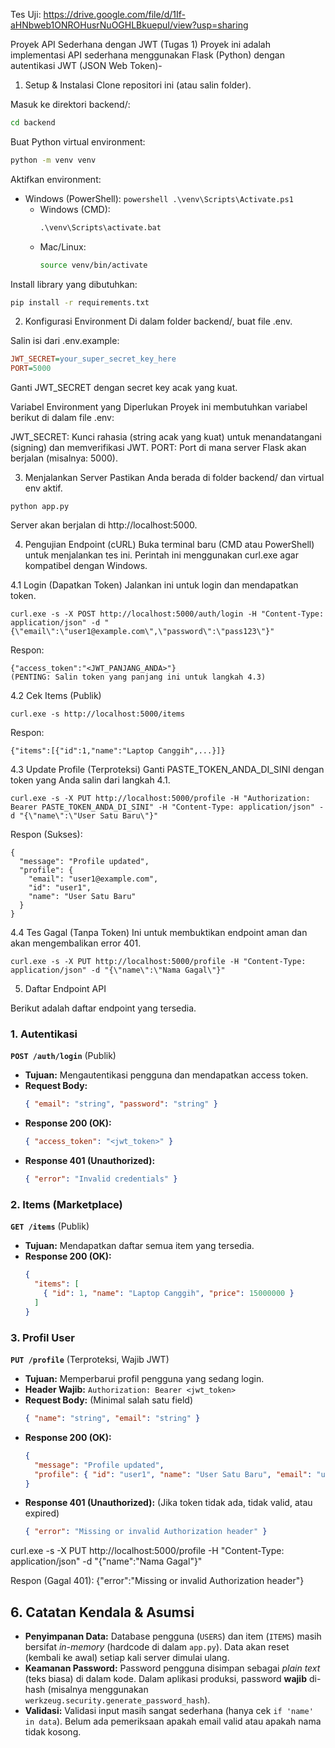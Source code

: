 Tes Uji:
https://drive.google.com/file/d/1If-aHNbweb1ONROHusrNuOGHLBkuepuI/view?usp=sharing

Proyek API Sederhana dengan JWT (Tugas 1)
Proyek ini adalah implementasi API sederhana menggunakan Flask (Python) dengan autentikasi JWT (JSON Web Token)-

1. Setup & Instalasi
Clone repositori ini (atau salin folder).

Masuk ke direktori backend/:
```bash
cd backend
```

Buat Python virtual environment:
```bash
python -m venv venv
```

Aktifkan environment:
* Windows (PowerShell):
        ```powershell
        .\venv\Scripts\Activate.ps1
        ```
    * Windows (CMD):
        ```cmd
        .\venv\Scripts\activate.bat
        ```
    * Mac/Linux:
        ```bash
        source venv/bin/activate
        ```

Install library yang dibutuhkan:
```bash
pip install -r requirements.txt
```

2. Konfigurasi Environment
Di dalam folder backend/, buat file .env.

Salin isi dari .env.example:

```ini
JWT_SECRET=your_super_secret_key_here
PORT=5000
```

Ganti JWT_SECRET dengan secret key acak yang kuat.

Variabel Environment yang Diperlukan
Proyek ini membutuhkan variabel berikut di dalam file .env:

JWT_SECRET: Kunci rahasia (string acak yang kuat) untuk menandatangani (signing) dan memverifikasi JWT.
PORT: Port di mana server Flask akan berjalan (misalnya: 5000).

3. Menjalankan Server
Pastikan Anda berada di folder backend/ dan virtual env aktif.
```
python app.py
```
Server akan berjalan di http://localhost:5000.

4. Pengujian Endpoint (cURL)
Buka terminal baru (CMD atau PowerShell) untuk menjalankan tes ini. Perintah ini menggunakan curl.exe agar kompatibel dengan Windows.

4.1 Login (Dapatkan Token)
Jalankan ini untuk login dan mendapatkan token.
```
curl.exe -s -X POST http://localhost:5000/auth/login -H "Content-Type: application/json" -d "{\"email\":\"user1@example.com\",\"password\":\"pass123\"}"
```

Respon:
```
{"access_token":"<JWT_PANJANG_ANDA>"}
(PENTING: Salin token yang panjang ini untuk langkah 4.3)
```

4.2 Cek Items (Publik)
```
curl.exe -s http://localhost:5000/items
```
Respon:
```
{"items":[{"id":1,"name":"Laptop Canggih",...}]}
```

4.3 Update Profile (Terproteksi)
Ganti PASTE_TOKEN_ANDA_DI_SINI dengan token yang Anda salin dari langkah 4.1.
```
curl.exe -s -X PUT http://localhost:5000/profile -H "Authorization: Bearer PASTE_TOKEN_ANDA_DI_SINI" -H "Content-Type: application/json" -d "{\"name\":\"User Satu Baru\"}"
```

Respon (Sukses):
```
{
  "message": "Profile updated",
  "profile": {
    "email": "user1@example.com",
    "id": "user1",
    "name": "User Satu Baru"
  }
}
```

4.4 Tes Gagal (Tanpa Token)
Ini untuk membuktikan endpoint aman dan akan mengembalikan error 401.
```
curl.exe -s -X PUT http://localhost:5000/profile -H "Content-Type: application/json" -d "{\"name\":\"Nama Gagal\"}"
```

5. Daftar Endpoint API

Berikut adalah daftar endpoint yang tersedia.

### 1. Autentikasi

**`POST /auth/login`** (Publik)
* **Tujuan:** Mengautentikasi pengguna dan mendapatkan access token.
* **Request Body:**
    ```json
    { "email": "string", "password": "string" }
    ```
* **Response 200 (OK):**
    ```json
    { "access_token": "<jwt_token>" }
    ```
* **Response 401 (Unauthorized):**
    ```json
    { "error": "Invalid credentials" }
    ```

### 2. Items (Marketplace)

**`GET /items`** (Publik)
* **Tujuan:** Mendapatkan daftar semua item yang tersedia.
* **Response 200 (OK):**
    ```json
    {
      "items": [
        { "id": 1, "name": "Laptop Canggih", "price": 15000000 }
      ]
    }
    ```

### 3. Profil User

**`PUT /profile`** (Terproteksi, Wajib JWT)
* **Tujuan:** Memperbarui profil pengguna yang sedang login.
* **Header Wajib:** `Authorization: Bearer <jwt_token>`
* **Request Body:** (Minimal salah satu field)
    ```json
    { "name": "string", "email": "string" }
    ```
* **Response 200 (OK):**
    ```json
    {
      "message": "Profile updated",
      "profile": { "id": "user1", "name": "User Satu Baru", "email": "user1@example.com" }
    }
    ```
* **Response 401 (Unauthorized):** (Jika token tidak ada, tidak valid, atau expired)
    ```json
    { "error": "Missing or invalid Authorization header" }
    ```
curl.exe -s -X PUT http://localhost:5000/profile -H "Content-Type: application/json" -d "{\"name\":\"Nama Gagal\"}"

Respon (Gagal 401):
{"error":"Missing or invalid Authorization header"}

## 6. Catatan Kendala & Asumsi

* **Penyimpanan Data:** Database pengguna (`USERS`) dan item (`ITEMS`) masih bersifat *in-memory* (hardcode di dalam `app.py`). Data akan reset (kembali ke awal) setiap kali server dimulai ulang.
* **Keamanan Password:** Password pengguna disimpan sebagai *plain text* (teks biasa) di dalam kode. Dalam aplikasi produksi, password **wajib** di-hash (misalnya menggunakan `werkzeug.security.generate_password_hash`).
* **Validasi:** Validasi input masih sangat sederhana (hanya cek `if 'name' in data`). Belum ada pemeriksaan apakah email valid atau apakah nama tidak kosong.
